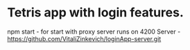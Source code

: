 # Tetris app with login features.

npm start - for start with proxy server
runs on 4200
Server - https://github.com/VitaliZinkevich/loginApp-server.git
